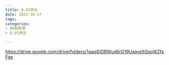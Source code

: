 ```yaml
---
title: 8.01林全
date: 2023-10-17
tags: 
categories:
- 08財政學
- 8.01林全

---
```

https://drive.google.com/drive/folders/1gaqiElDBWud6rD19Uaaye92pqWZfsFge
